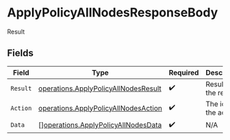 # ApplyPolicyAllNodesResponseBody

Result


## Fields

| Field                                                                                        | Type                                                                                         | Required                                                                                     | Description                                                                                  |
| -------------------------------------------------------------------------------------------- | -------------------------------------------------------------------------------------------- | -------------------------------------------------------------------------------------------- | -------------------------------------------------------------------------------------------- |
| `Result`                                                                                     | [operations.ApplyPolicyAllNodesResult](../../models/operations/applypolicyallnodesresult.md) | :heavy_check_mark:                                                                           | Result of the request                                                                        |
| `Action`                                                                                     | [operations.ApplyPolicyAllNodesAction](../../models/operations/applypolicyallnodesaction.md) | :heavy_check_mark:                                                                           | The id of the action                                                                         |
| `Data`                                                                                       | [][operations.ApplyPolicyAllNodesData](../../models/operations/applypolicyallnodesdata.md)   | :heavy_check_mark:                                                                           | N/A                                                                                          |